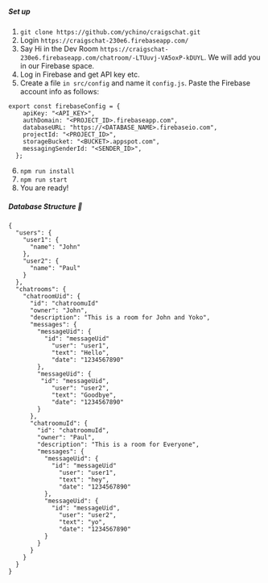 ##### Set up

1. `git clone https://github.com/ychino/craigschat.git`
2. Login `https://craigschat-230e6.firebaseapp.com/`
3. Say Hi in the Dev Room `https://craigschat-230e6.firebaseapp.com/chatroom/-LTUuvj-VA5oxP-kDUYL`. We will add you in our Firebase space.
4. Log in Firebase and get API key etc.
5. Create a file `in src/config` and name it `config.js`. Paste the Firebase account info as follows:
```
export const firebaseConfig = {
    apiKey: "<API_KEY>",
    authDomain: "<PROJECT_ID>.firebaseapp.com",
    databaseURL: "https://<DATABASE_NAME>.firebaseio.com",
    projectId: "<PROJECT_ID>",
    storageBucket: "<BUCKET>.appspot.com",
    messagingSenderId: "<SENDER_ID>",
  };
```   
6. `npm run install`
7. `npm run start`
8. You are ready!

##### Database Structure :floppy_disk:

```
{
  "users": {
    "user1": {
      "name": "John"
    },
    "user2": {
      "name": "Paul"
    }
  },
  "chatrooms": {
    "chatroomUid": {
      "id": "chatroomuId"
      "owner": "John",
      "description": "This is a room for John and Yoko",
      "messages": {
        "messageUid": {
          "id": "messageUid"
            "user": "user1",
            "text": "Hello",
            "date": "1234567890"
        }, 
        "messageUid": {
         "id": "messageUid",
            "user": "user2",
            "text": "Goodbye",
            "date": "1234567890"
        }
      },
      "chatroomuId": {
        "id": "chatroomuId",
        "owner": "Paul",
        "description": "This is a room for Everyone",
        "messages": {
          "messageUid": {
            "id": "messageUid"
              "user": "user1",
              "text": "hey",
              "date": "1234567890"
          }, 
          "messageUid": {
            "id": "messageUid",
              "user": "user2",
              "text": "yo",
              "date": "1234567890"
          }
        }
      }
    }
  }
}
```